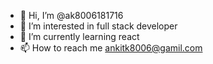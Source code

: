 - 👋 Hi, I’m @ak8006181716
- 👀 I’m interested in full stack developer
- 🌱 I’m currently learning react
- 📫 How to reach me ankitk8006@gamil.com



